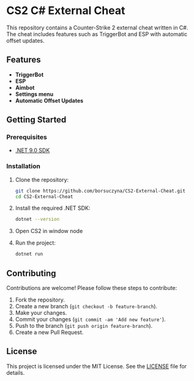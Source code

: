 # CS2 C# External Cheat

This repository contains a Counter-Strike 2 external cheat written in C#. The cheat includes features such as TriggerBot and ESP with automatic offset updates.

## Features

- **TriggerBot**
- **ESP**
- **Aimbot**
- **Settings menu**
- **Automatic Offset Updates**

## Getting Started

### Prerequisites

- [.NET 9.0 SDK](https://dotnet.microsoft.com/download/dotnet/9.0)

### Installation

1. Clone the repository:
   ```sh
   git clone https://github.com/borsuczyna/CS2-External-Cheat.git
   cd CS2-External-Cheat
   ```

2. Install the required .NET SDK:
   ```sh
   dotnet --version
   ```

3. Open CS2 in window node

4. Run the project:
   ```sh
   dotnet run
   ```

## Contributing

Contributions are welcome! Please follow these steps to contribute:

1. Fork the repository.
2. Create a new branch (`git checkout -b feature-branch`).
3. Make your changes.
4. Commit your changes (`git commit -am 'Add new feature'`).
5. Push to the branch (`git push origin feature-branch`).
6. Create a new Pull Request.

## License

This project is licensed under the MIT License. See the [LICENSE](LICENSE) file for details.
